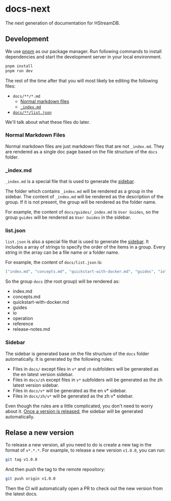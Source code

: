 # docs-next

The next generation of documentation for HStreamDB.

## Development

We use [pnpm](https://pnpm.io/) as our package manager. Run following commands to install dependencies and start the development server in your local environment.

```bash
pnpm install
pnpm run dev
```

The rest of the time after that you will most likely be editing the following files:

- `docs/**/*.md`
  - [Normal markdown files](#normal-markdown-files)
  - [`_index.md`](#_indexmd)
- [`docs/**/list.json`](#listjson)

We'll talk about what these files do later.

### Normal Markdown Files

Normal markdown files are just markdown files that are not `_index.md`. They are rendered as a single doc page
based on the file structure of the `docs` folder.

### \_index.md

`_index.md` is a special file that is used to generate the [sidebar](#sidebar).

The folder which contains `_index.md` will be rendered as a group in the sidebar. The content of `_index.md` will be rendered as the description of the group. If it is not present, the group will be rendered as the folder name.

For example, the content of `docs/guides/_index.md` is `User Guides`, so the group `guides` will be rendered as `User Guides` in the sidebar.

### list.json

`list.json` is also a special file that is used to generate the [sidebar](#sidebar). It includes a array of strings to specify the order of the items in a group. Every string in the array can be a file name or a folder name.

For example, the content of `docs/list.json` is:

```json
["index.md", "concepts.md", "quickstart-with-docker.md", "guides", "io", "operation", "reference", "release-notes.md"]
```

So the group `docs` (the root group) will be rendered as:

- index.md
- concepts.md
- quickstart-with-docker.md
- guides
- io
- operation
- reference
- release-notes.md

### Sidebar

The sidebar is generated base on the file structure of the `docs` folder automatically. It is generated by the following rules:

- Files in `docs/` except files in `v*` and `zh` subfolders will be generated as the en latest version sidebar.
- Files in `docs/zh` except files in `v*` subfolders will be generated as the zh latest version sidebar.
- Files in `docs/v*` will be generated as the en v\* sidebar.
- Files in `docs/zh/v*` will be generated as the zh v\* sidebar.

Even though the rules are a little complicated, you don't need to worry about it. [Once a version is released](#relase-a-new-version), the sidebar will be generated automatically.

## Relase a new version

To release a new version, all you need to do is create a new tag in the format of `v*.*.*`. For example, to release a new version `v1.0.0`, you can run:

```bash
git tag v1.0.0
```

And then push the tag to the remote repository:

```bash
git push origin v1.0.0
```

Then the CI will automatically open a PR to check out the new version from the latest docs.
